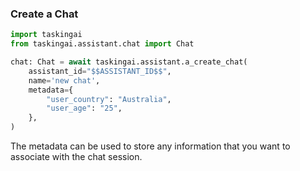 ### Create a Chat

```python
import taskingai
from taskingai.assistant.chat import Chat

chat: Chat = await taskingai.assistant.a_create_chat(
    assistant_id="$$ASSISTANT_ID$$",
    name='new chat',
    metadata={
        "user_country": "Australia",
        "user_age": "25",
    },
)
```

The metadata can be used to store any information that you want to associate with the chat session.

